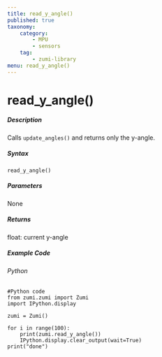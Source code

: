 ```yaml
---
title: read_y_angle()
published: true
taxonomy:
    category:
        - MPU
        - sensors
    tag:
        - zumi-library
menu: read_y_angle()
---
```


# read_y_angle()

##### Description
Calls ```update_angles()``` and returns only the y-angle.

##### Syntax
```read_y_angle()```<br />

##### Parameters
None

##### Returns
float: current y-angle

##### Example Code
###### Python
```
#Python code
from zumi.zumi import Zumi
import IPython.display

zumi = Zumi()

for i in range(100):
    print(zumi.read_y_angle())
    IPython.display.clear_output(wait=True) 
print("done")

```